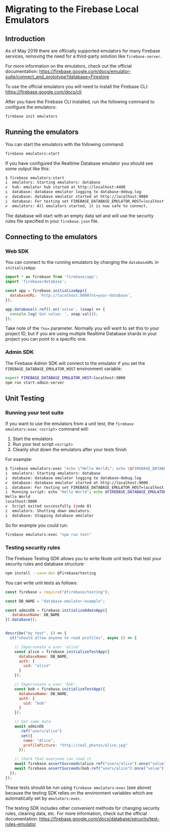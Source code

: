 # Migrating to the Firebase Local Emulators

## Introduction

As of May 2019 there are officially supported emulators for many Firebase services, removing the need for a third-party solution like `firebase-server`.

For more information on the emulators, check out the official documentation:
https://firebase.google.com/docs/emulator-suite/connect_and_prototype?database=Firestore

To use the official emulators you will need to install the Firebase CLI:
https://firebase.google.com/docs/cli

After you have the Firebase CLI installed, run the following command to configure the emulators:

```bash
firebase init emulators
```

## Running the emulators

You can start the emulators with the following command:
```bash
firebase emulators:start
```

If you have configured the Realtime Database emulator you should see some output like this:
```bash
$ firebase emulators:start
i  emulators: Starting emulators: database
✔  hub: emulator hub started at http://localhost:4400
i  database: database emulator logging to database-debug.log
✔  database: database emulator started at http://localhost:9000
i  database: For testing set FIREBASE_DATABASE_EMULATOR_HOST=localhost:9000
✔  emulators: All emulators started, it is now safe to connect.
```

The database will start with an empty data set and will use the security rules file specified in your `firebase.json` file.

## Connecting to the emulators

### Web SDK

You can connect to the running emulators by
changing the `databaseURL` in `initializeApp`:

```js
import * as firebase from 'firebase/app';
import 'firebase/database';

const app = firebase.initializeApp({
  databaseURL: `http://localhost:9000?ns=your-database`,
});

app.database().ref().on('value', (snap) => {
  console.log('Got value: ', snap.val());
});
```

Take note of the `?ns=` parameter. Normally you will want to set this to your project ID, but if you are using multiple Realtime Database shards in your project you can point to a specific one.

### Admin SDK

The Firebase Admin SDK will connect to the emulator if you set the `FIREBASE_DATABASE_EMULATOR_HOST` environment variable:

```bash
export FIREBASE_DATABASE_EMULATOR_HOST=localhost:9000
npm run start-admin-server
```

## Unit Testing

### Running your test suite

If you want to use the emulators from a unit test, the `firebase emulators:exec <script>` command will:

  1. Start the emulators
  1. Run your test script `<script>`
  1. Cleanly shut down the emulators after your tests finish

For example:

```bash
$ firebase emulators:exec "echo \"Hello World\"; echo \$FIREBASE_DATABASE_EMULATOR_HOST"
i  emulators: Starting emulators: database
i  database: database emulator logging to database-debug.log
✔  database: database emulator started at http://localhost:9000
i  database: For testing set FIREBASE_DATABASE_EMULATOR_HOST=localhost:9000
i  Running script: echo "Hello World"; echo $FIREBASE_DATABASE_EMULATOR_HOST
Hello World
localhost:9000
✔  Script exited successfully (code 0)
i  emulators: Shutting down emulators.
i  database: Stopping database emulator
```

So for example you could run:

```bash
firebase emulators:exec "npm run test"
```

### Testing security rules

The Firebase Testing SDK allows you to write Node unit tests that test your security rules and database structure:

```bash
npm install --save-dev @firebase/testing
```

You can write unit tests as follows:
```js
const firebase = require("@firebase/testing");

const DB_NAME = "database-emulator-example";

const adminDb = firebase.initializeAdminApp({
   databaseName: DB_NAME 
}).database();


describe("my test", () => {
  it("should allow anyone to read profiles", async () => {

    // Impersonate a user 'alice'
    const alice = firebase.initializeTestApp({
      databaseName: DB_NAME,
      auth: {
        uid: "alice"
      }
    });

    // Impersonate a user 'bob'
    const bob = firebase.initializeTestApp({
      databaseName: DB_NAME,
      auth: {
        uid: "bob"
      }
    });

    // Set some data
    await adminDb
      .ref("users/alice")
      .set({
        name: "Alice",
        profilePicture: "http://cool_photos/alice.jpg"
      });

    // Check that everyone can read it
    await firebase.assertSucceeds(alice.ref("users/alice").once("value"));
    await firebase.assertSucceeds(bob.ref("users/alice").once("value"));
  });
});
```

These tests should be run using `firebase emulators:exec` (see above) because the testing SDK relies on the environment variables which are automatically set by `emulators:exec`.

The testing SDK includes other convenient methods for changing security rules, clearing data, etc.  For more information, check out the official documentation:
https://firebase.google.com/docs/database/security/test-rules-emulator